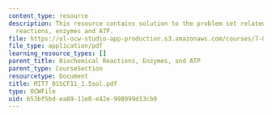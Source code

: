 ```yaml
---
content_type: resource
description: This resource contains solution to the problem set related to biochemical
  reactions, enzymes and ATP.
file: https://ol-ocw-studio-app-production.s3.amazonaws.com/courses/7-01sc-fundamentals-of-biology-fall-2011/653bf5bdea8911e0e42e998999d13cb9_MIT7_01SCF11_1.5sol.pdf
file_type: application/pdf
learning_resource_types: []
parent_title: Biochemical Reactions, Enzymes, and ATP
parent_type: CourseSection
resourcetype: Document
title: MIT7_01SCF11_1.5sol.pdf
type: OCWFile
uid: 653bf5bd-ea89-11e0-e42e-998999d13cb9
---
```


